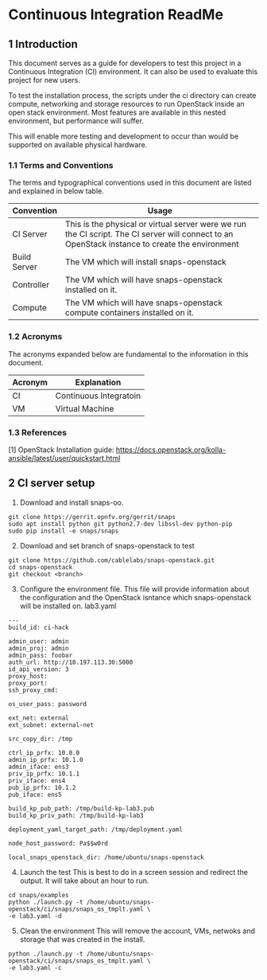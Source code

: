 
# Continuous Integration ReadMe

## 1 Introduction

This document serves as a guide for developers to test this project
in a Continuous Integration (CI) environment.  It can also be used
to evaluate this project for new users.

To test the installation process, the scripts under the ci directory
can create compute, networking and storage resources to run OpenStack
inside an open stack environment.  Most features are available
in this nested environment, but performance will suffer.

This will enable more testing and development to occur than would be
supported on available physical hardware.

### 1.1 Terms and Conventions

The terms and typographical conventions used in this document are listed and
explained in below table.

| Convention | Usage |
| ---------- | ----- |
| CI Server | This is the physical or virtual server were we run the CI script. The CI server will connect to an OpenStack instance to create the environment|
| Build Server | The VM which will install snaps-openstack |
| Controller | The VM which will have snaps-openstack installed on it. |
| Compute    | The VM which will have snaps-openstack compute containers installed on it.|
### 1.2 Acronyms

The acronyms expanded below are fundamental to the information in this
document.

| Acronym | Explanation |
| ------- | ----------- |
| CI | Continuous Integratoin |
| VM | Virtual Machine |

### 1.3 References

[1] OpenStack Installation guide:
https://docs.openstack.org/kolla-ansible/latest/user/quickstart.html

## 2 CI server setup

1. Download and install snaps-oo.
```
git clone https://gerrit.opnfv.org/gerrit/snaps
sudo apt install python git python2.7-dev libssl-dev python-pip
sudo pip install -e snaps/snaps
```

2. Download and set branch of snaps-openstack to test
```
git clone https://github.com/cablelabs/snaps-openstack.git
cd snaps-openstack
git checkout <branch>
```
3.  Configure the environment file.
This file will provide information about the configuration and the
OpenStack isntance which snaps-openstack will be installed on.
lab3.yaml
```
---
build_id: ci-hack

admin_user: admin
admin_proj: admin
admin_pass: foobar
auth_url: http://10.197.113.30:5000
id_api_version: 3
proxy_host:
proxy_port:
ssh_proxy_cmd:

os_user_pass: password

ext_net: external
ext_subnet: external-net

src_copy_dir: /tmp

ctrl_ip_prfx: 10.0.0
admin_ip_prfx: 10.1.0
admin_iface: ens3
priv_ip_prfx: 10.1.1
priv_iface: ens4
pub_ip_prfx: 10.1.2
pub_iface: ens5

build_kp_pub_path: /tmp/build-kp-lab3.pub
build_kp_priv_path: /tmp/build-kp-lab3

deployment_yaml_target_path: /tmp/deployment.yaml

node_host_password: Pa$$w0rd

local_snaps_openstack_dir: /home/ubuntu/snaps-openstack
```
4. Launch the test
This is best to do in a screen session and redirect the output.
It will take about an hour to run.
```
cd snaps/examples
python ./launch.py -t /home/ubuntu/snaps-openstack/ci/snaps/snaps_os_tmplt.yaml \
-e lab3.yaml -d
```
5. Clean the environment
This will remove the account, VMs, netwoks and storage that was created
in the install.
```
python ./launch.py -t /home/ubuntu/snaps-openstack/ci/snaps/snaps_os_tmplt.yaml \
-e lab3.yaml -c
```